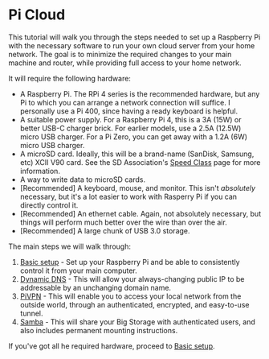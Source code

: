 # Pi Cloud

This tutorial will walk you through the steps needed to set up a Raspberry Pi with the necessary
software to run your own cloud server from your home network.  The goal is to minimize the required
changes to your main machine and router, while providing full access to your home network.

It will require the following hardware:

* A Raspberry Pi.  The RPi 4 series is the recommended hardware, but any Pi to which you can arrange
  a network connection will suffice.  I personally use a Pi 400, since having a ready keyboard is
  helpful.
* A suitable power supply.  For a Raspberry Pi 4, this is a 3A (15W) or better USB-C charger brick.  For earlier
  models, use a 2.5A (12.5W) micro USB charger.  For a Pi Zero, you can get away with a 1.2A (6W) micro USB charger.
* A microSD card.  Ideally, this will be a brand-name (SanDisk, Samsung, etc) XCII V90 card.  See the SD Association's
  [Speed Class](https://www.sdcard.org/developers/sd-standard-overview/speed-class/) page for more information.
* A way to write data to microSD cards.
* \[Recommended\] A keyboard, mouse, and monitor.  This isn't _absolutely_ necessary, but it's a lot easier to
  work with Rasperry Pi if you can directly control it.
* \[Recommended\] An ethernet cable.  Again, not absolutely necessary, but things will perform much better over
  the wire than over the air.
* \[Recommended\] A large chunk of USB 3.0 storage.

The main steps we will walk through:

1. [Basic setup](Basic%20setup) - Set up your Raspberry Pi and be able to consistently control it from your main computer.
2. [Dynamic DNS](Dynamic%20DNS) - This will allow your always-changing public IP to be addressable by an unchanging domain name.
3. [PiVPN](PiVPN) - This will enable you to access your local network from the outside world, through an authenticated, encrypted, and easy-to-use tunnel.
4. [Samba](Samba) - This will share your Big Storage with authenticated users, and also includes permanent mounting instructions.

If you've got all he required hardware, proceed to [Basic setup](Basic%20setup).